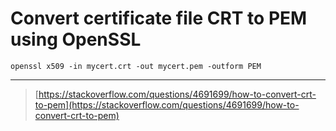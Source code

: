 # Convert certificate file CRT to PEM using OpenSSL 
```
openssl x509 -in mycert.crt -out mycert.pem -outform PEM
```
---
> [https://stackoverflow.com/questions/4691699/how-to-convert-crt-to-pem](https://stackoverflow.com/questions/4691699/how-to-convert-crt-to-pem)
